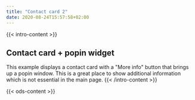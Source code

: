 ```yaml
---
title: "Contact card 2"
date: 2020-08-24T15:57:58+02:00
---
```


{{< intro-content >}}
## Contact card + popin widget

This example displays a contact card with a "More info" button that brings up a popin window. This is a great place to show additional information which is not essential in the main page.
{{< /intro-content >}}

{{< ods-content >}}